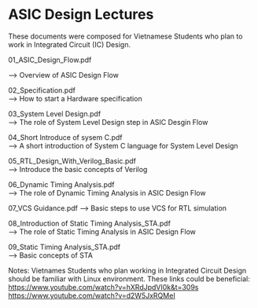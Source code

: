 # ASIC Design Lectures
These documents were composed for Vietnamese Students who plan to work in Integrated Circuit (IC) Design. 

01_ASIC_Design_Flow.pdf	

--> Overview of ASIC Design Flow

02_Specification.pdf	
--> How to start a Hardware specification 

03_System Level Design.pdf	
--> The role of System Level Design step in ASIC Desgin Flow

04_Short Introduce of sysem C.pdf	
--> A short introduction of System C language for System Level Design

05_RTL_Design_With_Verilog_Basic.pdf	
--> Introduce the basic concepts of Verilog 

06_Dynamic Timing Analysis.pdf	
--> The role of Dynamic Timing Analysis in ASIC Design Flow

07_VCS Guidance.pdf	
--> Basic steps to use VCS for RTL simulation

08_Introduction of Static Timing Analysis_STA.pdf	
--> The role of Static Timing Analysis in ASIC Design Flow

09_Static Timing Analysis_STA.pdf	
--> Basic concepts of STA

Notes:
Vietnames Students who plan working in Integrated Circuit Design should be familiar with Linux environment.
These links could be beneficial:
https://www.youtube.com/watch?v=hXRdJpdVI0k&t=309s
https://www.youtube.com/watch?v=d2W5JxRQMeI
